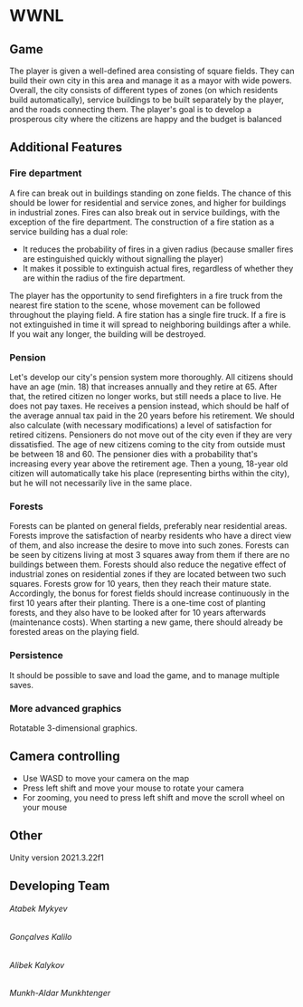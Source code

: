 # WWNL


## Game

The player is given a well-defined area consisting of square fields. They can build their own city in
this area and manage it as a mayor with wide powers. Overall, the city consists of different types of
zones (on which residents build automatically), service buildings to be built separately by the player,
and the roads connecting them. The player's goal is to develop a prosperous city where the citizens
are happy and the budget is balanced

## Additional Features
### Fire department
A fire can break out in buildings standing on zone fields. The chance of this should be lower for
residential and service zones, and higher for buildings in industrial zones. Fires can also break out in
service buildings, with the exception of the fire department.
The construction of a fire station as a service building has a dual role:

- It reduces the probability of fires in a given radius (because smaller fires are estinguished
quickly without signalling the player)
- It makes it possible to extinguish actual fires, regardless of whether they are within the
radius of the fire department. 

The player has the opportunity to send firefighters in a fire
truck from the nearest fire station to the scene, whose movement can be followed
throughout the playing field. A fire station has a single fire truck.
If a fire is not extinguished in time it will spread to neighboring buildings after a while.
If you wait any longer, the building will be destroyed.
### Pension 
Let's develop our city's pension system more thoroughly. All citizens should have an age (min. 18)
that increases annually and they retire at 65. After that, the retired citizen no longer works, but still
needs a place to live. He does not pay taxes. He receives a pension instead, which should be half of
the average annual tax paid in the 20 years before his retirement.
We should also calculate (with necessary modifications) a level of satisfaction for retired citizens.
Pensioners do not move out of the city even if they are very dissatisfied.
The age of new citizens coming to the city from outside must be between 18 and 60. The pensioner
dies with a probability that's increasing every year above the retirement age. Then a young, 18-year old citizen will automatically take his place (representing births within the city), but he will not
necessarily live in the same place.
### Forests
Forests can be planted on general fields, preferably near residential areas. Forests improve the
satisfaction of nearby residents who have a direct view of them, and also increase the desire to
move into such zones. Forests can be seen by citizens living at most 3 squares away from them if
there are no buildings between them. Forests should also reduce the negative effect of industrial
zones on residential zones if they are located between two such squares.
Forests grow for 10 years, then they reach their mature state. Accordingly, the bonus for forest fields
should increase continuously in the first 10 years after their planting. There is a one-time cost of
planting forests, and they also have to be looked after for 10 years afterwards (maintenance costs).
When starting a new game, there should already be forested areas on the playing field.
### Persistence
It should be possible to save and load the game, and to manage multiple saves.
### More advanced graphics
Rotatable 3-dimensional graphics.

## Camera controlling

- Use WASD to move your camera on the map
- Press left shift and move your mouse to rotate your camera
- For zooming, you need to press left shift and move the scroll wheel on your mouse

## Other
Unity version 2021.3.22f1

## Developing Team
###### Atabek Mykyev 
###### Gonçalves Kalilo
###### Alibek Kalykov
###### Munkh-Aldar Munkhtenger
